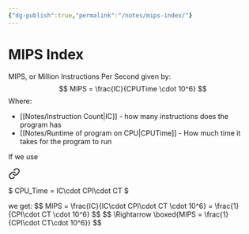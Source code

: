 ```yaml
---
{"dg-publish":true,"permalink":"/notes/mips-index/"}
---
```




# MIPS Index
MIPS, or Million Instructions Per Second given by:
$$
MIPS = \frac{IC}{CPUTime \cdot 10^6}
$$
Where:
- [[Notes/Instruction Count\|IC]] - how many instructions does the program has
- [[Notes/Runtime of program on CPU\|CPUTime]] - How much time it takes for the program to run

If we use 
<div class="transclusion internal-embed is-loaded"><a class="markdown-embed-link" href="/notes/runtime-of-program-on-cpu/#accf4d" aria-label="Open link"><svg xmlns="http://www.w3.org/2000/svg" width="24" height="24" viewBox="0 0 24 24" fill="none" stroke="currentColor" stroke-width="2" stroke-linecap="round" stroke-linejoin="round" class="svg-icon lucide-link"><path d="M10 13a5 5 0 0 0 7.54.54l3-3a5 5 0 0 0-7.07-7.07l-1.72 1.71"></path><path d="M14 11a5 5 0 0 0-7.54-.54l-3 3a5 5 0 0 0 7.07 7.07l1.71-1.71"></path></svg></a><div class="markdown-embed">



$
CPU\_Time = IC\cdot CPI\cdot CT
$

</div></div>
 we get:
$$
MIPS = \frac{IC}{IC\cdot CPI\cdot CT \cdot 10^6} = \frac{1}{CPI\cdot CT \cdot 10^6}
$$
$$
\Rightarrow \boxed{MIPS = \frac{1}{CPI\cdot CT\cdot 10^6}}
$$